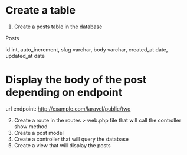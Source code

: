 Create a table
===============

1. Create a posts table in the database

Posts

id int, auto_increment,
slug varchar,
body varchar,
created_at date,
updated_at date

Display the body of the post depending on endpoint
===================================================

url endpoint:
http://example.com/laravel/public/two


2. Create a route in the routes > web.php file that will call the controller show method
3. Create a post model
4. Create a controller that will query the database
5. Create a view that will display the posts
